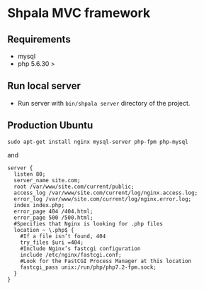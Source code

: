 # Shpala MVC framework

## Requirements

- mysql 
- php 5.6.30 >

## Run local server

- Run server with ```bin/shpala server``` directory of the project.

## Production Ubuntu 

```sudo apt-get install nginx mysql-server php-fpm php-mysql```

and

```
server {
  listen 80;
  server_name site.com;
  root /var/www/site.com/current/public;
  access_log /var/www/site.com/current/log/nginx.access.log;
  error_log /var/www/site.com/current/log/nginx.error.log;
  index index.php;
  error_page 404 /404.html;
  error_page 500 /500.html; 
  #Specifies that Nginx is looking for .php files
  location ~ \.php$ { 
    #If a file isn’t found, 404
    try_files $uri =404; 
    #Include Nginx’s fastcgi configuration
    include /etc/nginx/fastcgi.conf;
    #Look for the FastCGI Process Manager at this location 
    fastcgi_pass unix:/run/php/php7.2-fpm.sock; 
  } 
}
```
